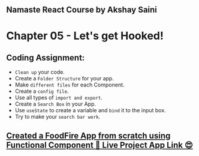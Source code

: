 ## Namaste React Course by Akshay Saini
# Chapter 05 - Let's get Hooked!


## Coding Assignment:
- `Clean up` your code.
- Create a `Folder Structure` for your app.
- Make `different files` for each Component.
- Create a `config file`.
- Use all types of `import and export`.
- Create a `Search Box` in your App.
- Use `useState` to create a variable and `bind` it to the input box.
- Try to make your `search bar work`.


## [Created a FoodFire App from scratch using Functional Component 🚀 Live Project App Link 😍](https://react-js-od4y-vishals-projects-aa43a2d8.vercel.app/)
